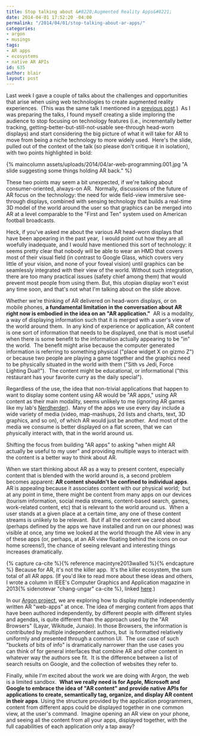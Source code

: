 ```yaml
---
title: Stop talking about &#8220;Augmented Reality Apps&#8221;
date: 2014-04-01 17:52:20 -04:00
permalink: "/2014/04/01/stop-talking-about-ar-apps/"
categories:
- argon
- musings
tags:
- AR apps
- ecosystems
- native AR APIs
id: 635
author: blair
layout: post
---
```


Last week I gave a couple of talks about the challenges and opportunities that arise when using web technologies to create augmented reality experiences.  (This was the same talk I mentioned in a [previous post](http://www.blairmacintyre.me/2014/03/29/a-spectrum-of-web-technology-uses-for-ar/).)  As I was preparing the talks, I found myself creating a slide imploring the audience to stop focusing on technology features (i.e., incrementally better tracking, getting-better-but-still-not-usable see-through head-worn displays) and start considering the big picture of what it will take for AR to move from being a niche technology to more widely used.  Here's the slide, pulled out of the context of the talk (so please don't critique it in isolation), with two points highlighted in bold:

{% maincolumn assets/uploads/2014/04/ar-web-programming.001.jpg "A slide suggesting some things holding AR back." %}

These two points may seem a bit unexpected, if we're talking about consumer-oriented, always-on AR.  Normally, discussions of the future of AR focus on the technology: the need for wide field-view immersive see-through displays, combined with sensing technology that builds a real-time 3D model of the world around the user so that graphics can be merged into AR at a level comparable to the "First and Ten" system used on American football broadcasts.

Heck, if you've asked me about the various AR head-worn displays that have been appearing in the past year,  I would point out how they are all woefully inadequate, and I would have mentioned this sort of technology: it seems pretty clear that nobody will be able to wear an HMD that covers most of their visual field (in contrast to Google Glass, which covers very little of your vision, and none of your foveal vision) until graphics can be seamlessly integrated with their view of the world. Without such integration, there are too many practical issues (safety chief among them) that would prevent most people from using them. But, this utopian display won't exist any time soon, and that's not what I'm talking about on the slide above.

Whether we're thinking of AR delivered on head-worn displays, or on mobile phones, **a fundamental limitation in the conversation about AR right now is embodied in the idea on an "AR application."**  AR is a modality, a way of displaying information such that it is merged with a user's view of the world around them.  In any kind of experience or application, AR content is one sort of information that needs to be displayed, one that is most useful when there is some benefit to the information actually appearing to be "in" the world.  The benefit might arise because the computer generated information is referring to something physical ("place widget X on gizmo Z") or because two people are playing a game together and the graphics need to be physically situated in the world with them ("Sith vs Jedi, Force Lighting Dual!").  The content might be educational, or informational ("this restaurant has your favorite curry as the daily special").

Regardless of the use, the idea that non-trivial applications that happen to want to display some content using AR would be "AR apps," using AR content as their main modality, seems unlikely to me (ignoring AR games like my lab's [Nerdherder](http://ael.gatech.edu/nerdherder/)).  Many of the apps we use every day include a wide variety of media (video, map-mashups, 2d lists and charts, text, 3D graphics, and so on), of which AR would just be another.  And most of the media we consume is better displayed on a flat screen, that we can physically interact with, that in the world around us.

Shifting the focus from building "AR apps" to asking "when might AR actually be useful to my user" and providing multiple ways to interact with the content is a better way to think about AR.

When we start thinking about AR as a way to present content, especially content that is blended with the world around is, a second problem becomes apparent: **AR content shouldn't be confined to individual apps**. AR is appealing because it associates content with our physical world;  but at any point in time, there might be content from many apps on our devices (tourism information, social media streams, content-based search, games, work-related content, etc) that is relevant to the world around us.  When a user stands at a given place at a certain time, any one of these content streams is unlikely to be relevant.  But if all the content we cared about (perhaps defined by the apps we have installed and run on our phones) was visible at once, any time we looked at the world through the AR view in any of these apps (or, perhaps, at an AR view floating behind the icons on our home screens!), the chance of seeing relevant and interesting things increases dramatically.

{% capture ca-cite %}{% reference macintyre2013walled %}{% endcapture %}
Because for AR, it's not the killer app.  It's the killer ecosystem, the sum total of all AR apps. (If you'd like to read more about these ideas and others, I wrote a column in IEEE's Computer Graphics and Application magazine in 2013{% sidenotevar "chang-ungar" ca-cite %}, linked [here](http://dx.doi.org/10.1109/MCG.2013.51).)

In our [Argon project](http://argon.gatech.edu), we are exploring how to display multiple independently written AR "web-apps" at once. The idea of merging content from apps that have been authored independently, by different people with different styles and agendas, is quite different than the approach used by the "AR Browsers" (Layar, Wikitude, Junaio). In those Browsers, the information is contributed by multiple independent authors, but  is formatted relatively uniformly and presented through a common UI.  The use case of such "buckets of bits of info" is dramatically narrower than the use cases you can think of for general interfaces that combine AR and other content in whatever way the authors see fit.  It is the difference between a list of search results on Google, and the collection of websites they refer to.

Finally, while I'm excited about the work we are doing with Argon, the web is a limited sandbox.  **What we really need is for Apple, Microsoft and Google to embrace the idea of "AR content" and provide native APIs for applications to create, semantically tag, organize, and display AR content in their apps**. Using the structure provided by the application programmers, content from different apps could be displayed together in one common view, at the user's command.  Imagine opening an AR view on your phone, and seeing all the content from all your apps, displayed together, with the full capabilities of each application only a tap away?

